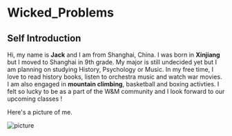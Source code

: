 # Wicked_Problems
## Self Introduction
Hi, my name is **Jack** and I am from Shanghai, China. I was born in **Xinjiang** but I moved to Shanghai in 9th grade. My major is still undecided yet but I am planning on studying History, Psychology or Music. In my free time, I love to read history books, listen to orchestra music and watch war movies. I am also engaged in **mountain climbing**, basketball and boxing activties. I felt so lucky to be as a part of the W&M community and I look forward to our upcoming classes !

Here's a picture of me.

![picture](https://user-images.githubusercontent.com/89928060/131910291-6c3c8a60-c82c-4ef8-b932-5966f7d2ae04.JPG)
